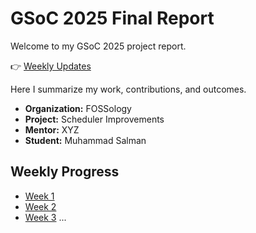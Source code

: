 # GSoC 2025 Final Report

Welcome to my GSoC 2025 project report.  

👉 [Weekly Updates](./weekly-updates/)  

Here I summarize my work, contributions, and outcomes.

- **Organization:** FOSSology
- **Project:** Scheduler Improvements
- **Mentor:** XYZ
- **Student:** Muhammad Salman
 
## Weekly Progress

- [Week 1](./weekly-updates/week1.md)
- [Week 2](./weekly-updates/week2.md)
- [Week 3](./weekly-updates/week3.md)
...
